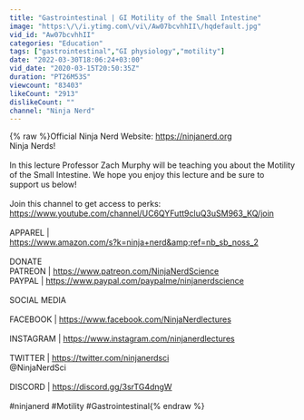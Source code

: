 ```yaml
---
title: "Gastrointestinal | GI Motility of the Small Intestine"
image: "https:\/\/i.ytimg.com\/vi\/Aw07bcvhhII\/hqdefault.jpg"
vid_id: "Aw07bcvhhII"
categories: "Education"
tags: ["gastrointestinal","GI physiology","motility"]
date: "2022-03-30T18:06:24+03:00"
vid_date: "2020-03-15T20:50:35Z"
duration: "PT26M53S"
viewcount: "83403"
likeCount: "2913"
dislikeCount: ""
channel: "Ninja Nerd"
---
```

{% raw %}Official Ninja Nerd Website: <a rel="nofollow" target="blank" href="https://ninjanerd.org">https://ninjanerd.org</a><br />Ninja Nerds!<br /><br />In this lecture Professor Zach Murphy will be teaching you about the Motility of the Small Intestine. We hope you enjoy this lecture and be sure to support us below!<br /><br />Join this channel to get access to perks:<br /><a rel="nofollow" target="blank" href="https://www.youtube.com/channel/UC6QYFutt9cluQ3uSM963_KQ/join">https://www.youtube.com/channel/UC6QYFutt9cluQ3uSM963_KQ/join</a><br /><br />APPAREL |<br /><a rel="nofollow" target="blank" href="https://www.amazon.com/s?k=ninja+nerd&amp;ref=nb_sb_noss_2">https://www.amazon.com/s?k=ninja+nerd&amp;ref=nb_sb_noss_2</a><br /><br />DONATE<br />PATREON | <a rel="nofollow" target="blank" href="https://www.patreon.com/NinjaNerdScience">https://www.patreon.com/NinjaNerdScience</a><br />PAYPAL | <a rel="nofollow" target="blank" href="https://www.paypal.com/paypalme/ninjanerdscience">https://www.paypal.com/paypalme/ninjanerdscience</a><br /><br />SOCIAL MEDIA<br /><br />FACEBOOK | <a rel="nofollow" target="blank" href="https://www.facebook.com/NinjaNerdlectures">https://www.facebook.com/NinjaNerdlectures</a><br /><br />INSTAGRAM | <a rel="nofollow" target="blank" href="https://www.instagram.com/ninjanerdlectures">https://www.instagram.com/ninjanerdlectures</a><br /><br />TWITTER | <a rel="nofollow" target="blank" href="https://twitter.com/ninjanerdsci">https://twitter.com/ninjanerdsci</a><br />@NinjaNerdSci<br /><br />DISCORD | <a rel="nofollow" target="blank" href="https://discord.gg/3srTG4dngW">https://discord.gg/3srTG4dngW</a><br /><br />#ninjanerd #Motility #Gastrointestinal{% endraw %}
